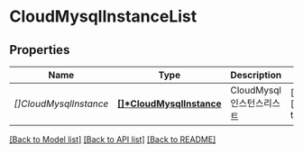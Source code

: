 # CloudMysqlInstanceList

## Properties
Name | Type | Description | Notes
------------ | ------------- | ------------- | -------------
*[]*CloudMysqlInstance** | **[[]\*CloudMysqlInstance](CloudMysqlInstance.md)** | CloudMysql인스턴스리스트 | [optional] [default to null]

[[Back to Model list]](../README.md#documentation-for-models) [[Back to API list]](../README.md#documentation-for-api-endpoints) [[Back to README]](../README.md)


